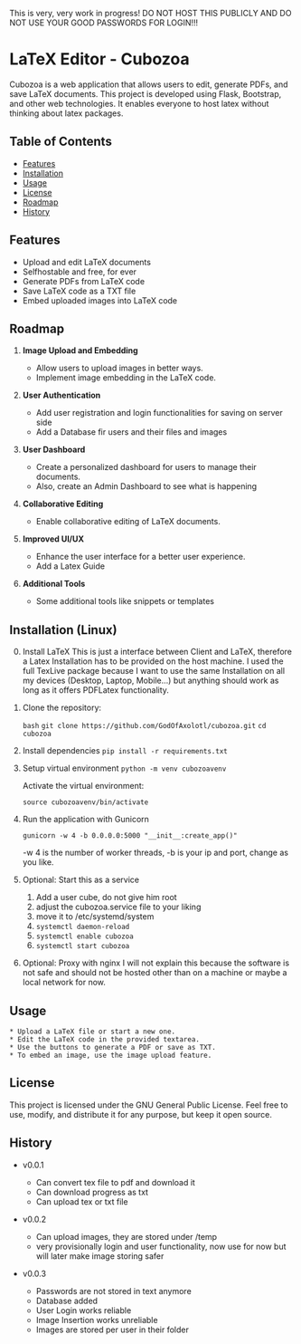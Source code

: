 This is very, very work in progress! DO NOT HOST THIS PUBLICLY AND DO NOT USE YOUR GOOD PASSWORDS FOR LOGIN!!!

LaTeX Editor - Cubozoa
======================

Cubozoa is a web application that allows users to edit, generate PDFs, and save LaTeX documents. This project is developed using Flask, Bootstrap, and other web technologies. It enables everyone to host latex without thinking about latex packages.

## Table of Contents

- [Features](#features)
- [Installation](#installation)
- [Usage](#usage)
- [License](#license)
- [Roadmap](#roadmap)
- [History](#history)

## Features

- Upload and edit LaTeX documents
- Selfhostable and free, for ever
- Generate PDFs from LaTeX code
- Save LaTeX code as a TXT file
- Embed uploaded images into LaTeX code

## Roadmap

1. **Image Upload and Embedding**
   - Allow users to upload images in better ways.
   - Implement image embedding in the LaTeX code.

2. **User Authentication**
   - Add user registration and login functionalities for saving on server side
   - Add a Database fir users and their files and images

3. **User Dashboard**
   - Create a personalized dashboard for users to manage their documents.
   - Also, create an Admin Dashboard to see what is happening 

4. **Collaborative Editing**
   - Enable collaborative editing of LaTeX documents.

5. **Improved UI/UX**
   - Enhance the user interface for a better user experience.
   - Add a Latex Guide

6. **Additional Tools**
    - Some additional tools like snippets or templates

## Installation (Linux)

0. Install LaTeX
    This is just a interface between Client and LaTeX, therefore a Latex Installation has to be provided on the host machine. I used the full TexLive package because I want to use the same Installation on all my devices (Desktop, Laptop, Mobile...) but anything should work as long as it offers PDFLatex functionality.

1. Clone the repository:

   ```bash```
   ```git clone https://github.com/GodOfAxolotl/cubozoa.git```
   ```cd cubozoa```

2. Install dependencies
    ```pip install -r requirements.txt```

3. Setup virtual environment
    ```python -m venv cubozoavenv```

   Activate the virtual environment:

    ```source cubozoavenv/bin/activate```

4. Run the application with Gunicorn

    ```gunicorn -w 4 -b 0.0.0.0:5000 "__init__:create_app()"```

    -w 4 is the number of worker threads, -b is your ip and port, change as you like.

5. Optional: Start this as a service
    1. Add a user cube, do not give him root
    2. adjust the cubozoa.service file to your liking
    3. move it to /etc/systemd/system
    4. ```systemctl daemon-reload```
    5. ```systemctl enable cubozoa```
    6. ```systemctl start cubozoa```

6. Optional: Proxy with nginx
    I will not explain this because the software is not safe and should not be hosted other than on a machine or maybe a local network for now.

## Usage
    * Upload a LaTeX file or start a new one.
    * Edit the LaTeX code in the provided textarea.
    * Use the buttons to generate a PDF or save as TXT.
    * To embed an image, use the image upload feature.

## License

This project is licensed under the GNU General Public License. Feel free to use, modify, and distribute it for any purpose, but keep it open source.

## History

* v0.0.1

  * Can convert tex file to pdf and download it
  * Can download progress as txt
  * Can upload tex or txt file
* v0.0.2
  
  * Can upload images, they are stored under /temp
  * very provisionally login and user functionality, now use for now but will later make image storing safer

* v0.0.3
  * Passwords are not stored in text anymore
  * Database added
  * User Login works reliable
  * Image Insertion works unreliable
  * Images are stored per user in their folder
